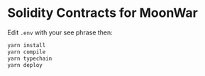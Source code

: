 # Solidity Contracts for MoonWar

Edit `.env` with your see phrase then:

```sh
yarn install
yarn compile
yarn typechain
yarn deploy
```
